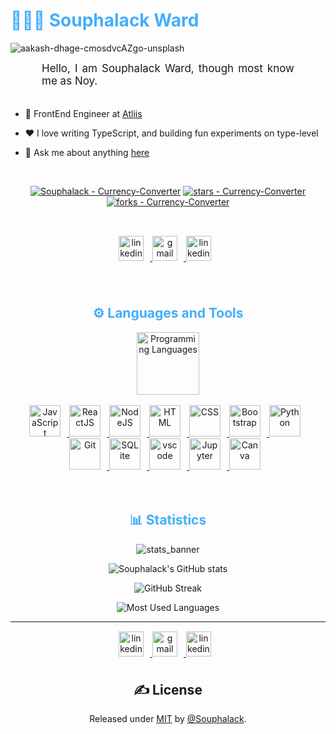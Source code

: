 <h1 style="color: #44AEFB;"> 💁🏻‍♀️ Souphalack Ward </h1>

![aakash-dhage-cmosdvcAZgo-unsplash](https://github.com/Souphalack/Souphalack/assets/100770535/5d2bb973-792d-4de6-a8de-02b2fc63b0cc)

<!-- ABOUT ME -->
<p align:"center" style="text-align: justify; margin: 0 50px; font-size: 17px;" >
   Hello, I am Souphalack Ward, though most know me as Noy.
<br>
<br>

- 💼 FrontEnd Engineer at [Atliis](https://atliis360.com/)

- ❤️ I love writing TypeScript, and building fun experiments on type-level

- 💬 Ask me about anything [here](https://github.com/Souphalack/Souphalack/issues)
  
<div align="center">
<br>
  
[![Souphalack - Currency-Converter](https://img.shields.io/static/v1?label=Souphalack&message=Currency-Converter&color=blue&logo=github)](https://github.com/Souphalack/Currency-Converter "Go to GitHub repo")
[![stars - Currency-Converter](https://img.shields.io/github/stars/Souphalack/Currency-Converter?style=social)](https://github.com/Souphalack/Currency-Converter)
[![forks - Currency-Converter](https://img.shields.io/github/forks/Souphalack/Currency-Converter?style=social)](https://github.com/Souphalack/Currency-Converter)

<br>  

<!-- CONTACT -->
<!-- Icons Resources -->
<!-- https://devicon.dev/ -->
<div class="footer" align="center" style="margin:15px;">
    <a href="https://www.linkedin.com/in/souphalack-ward" target="_blank">
    <img style="margin: 0 10px 10px 0;" src="https://cdn.jsdelivr.net/gh/devicons/devicon@v2.15.1/icons/linkedin/linkedin-original.svg" alt="linkedin" width="40px"/>
    </a>
    <a href="mailto:souphalack.w@gmail.com" target="_blank">
        <img style="margin:0 10px 10px 0;" src="https://user-images.githubusercontent.com/78341798/194531383-ddb2b774-5bb9-491c-b601-4a4a7d9792fb.svg" alt="gmail" width="40px"/>
    </a>
    <a href="https://scintillating-kulfi-173062.netlify.app/" target="_blank">
    <img style="margin: 0 10px 10px 0;" src="https://cdn.jsdelivr.net/gh/devicons/devicon/icons/webstorm/webstorm-original.svg" alt="linkedin" width="40px"/>
    </a>
</div>
</p>    
<br>

<!-- TOOLS -->
<!-- Languages and Tools -->

<h2 style="color: #44AEFB">⚙️ Languages and Tools</h2>
<div align="center" style="display:block;">
    <img width="100px" alt="Programming Languages" src="https://user-images.githubusercontent.com/78341798/194531121-47b0119a-ce00-439d-b586-125f86acb098.png"/> 
</div>
<br>   

<!-- Icons Resources -->
<!-- https://devicon.dev/ -->
<!-- https://cdn.jsdelivr.net/npm/simple-icons@v3/icons/ -->
<div align="center">
  <a href="https://developer.mozilla.org/en-US/docs/Web/JavaScript" target="_blank" rel="noreferrer">
      <img  alt="JavaScript" height="50px" style="padding-right:10px;" src="https://cdn.jsdelivr.net/gh/devicons/devicon/icons/javascript/javascript-plain.svg"/>
  </a>
  <a href="https://reactjs.org/" target="_blank" rel="noreferrer">
      <img  alt="ReactJS" height="50px" style="padding-right:10px;" src="https://cdn.jsdelivr.net/gh/devicons/devicon/icons/react/react-original.svg" />
  </a>
  <a href="https://nodejs.org/en/" target="_blank" rel="noreferrer">
      <img  alt="NodeJS" height="50px" style="padding-right:10px;" src="https://cdn.jsdelivr.net/gh/devicons/devicon/icons/nodejs/nodejs-original.svg"/>
  </a>
  <a href="https://developer.mozilla.org/en-US/docs/Web/HTML" target="_blank" rel="noreferrer">
      <img  alt="HTML" height="50px" style="padding-right:10px;" src="https://cdn.jsdelivr.net/gh/devicons/devicon/icons/html5/html5-original.svg"/>
  </a>
  <a href="https://developer.mozilla.org/en-US/docs/Web/CSS" target="_blank" rel="noreferrer">
      <img  alt="CSS" height="50px" style="padding-right:10px;" src="https://cdn.jsdelivr.net/gh/devicons/devicon/icons/css3/css3-original.svg"/>
  </a>
  <a href="https://getbootstrap.com/" target="_blank" rel="noreferrer">
      <img  alt="Bootstrap" height="50px" style="padding-right:10px;" src="https://cdn.jsdelivr.net/gh/devicons/devicon/icons/bootstrap/bootstrap-original.svg"/>
  </a>
  <a href="https://www.python.org/" target="_blank" rel="noreferrer">
      <img  alt="Python" height="50px" style="padding-right:10px;" src="https://cdn.jsdelivr.net/gh/devicons/devicon/icons/python/python-original.svg"/>
  </a>
  <a href="https://git-scm.com/" target="_blank" rel="noreferrer">
      <img  alt="Git" height="50px" style="padding-right:10px;" src="https://cdn.jsdelivr.net/gh/devicons/devicon/icons/git/git-original.svg"/>
  </a>
  <a href="https://www.sqlite.org/index.html" target="_blank" rel="noreferrer">
      <img  alt="SQLite" height="50px" style="padding-right:10px;" src="https://cdn.jsdelivr.net/gh/devicons/devicon/icons/sqlite/sqlite-original.svg"/>
  </a>
  <a href="https://code.visualstudio.com/" target="_blank" rel="noreferrer">
      <img  alt="vscode" height="50px" style="padding-right:10px;"src="https://cdn.jsdelivr.net/gh/devicons/devicon/icons/vscode/vscode-original.svg"/>
  </a>
  <a href="http://jupyter.org/" target="_blank" rel="noreferrer">
      <img  alt="Jupyter" height="50px" style="padding-right:10px;"src="https://cdn.jsdelivr.net/gh/devicons/devicon/icons/jupyter/jupyter-original-wordmark.svg"/>
  </a>
  <a href="https://www.canva.com/" target="_blank" rel="noreferrer">
      <img  alt="Canva" height="50px" style="padding-right:10px;" src="https://cdn.jsdelivr.net/gh/devicons/devicon/icons/canva/canva-original.svg"/> 
  </a>
</div>
<br>
<br>

<!-- STATS -->
<!-- Statistics -->

<h2 style="color: #44AEFB">📊 Statistics</h2>

![stats_banner](https://user-images.githubusercontent.com/78341798/194534778-d662496c-ae00-4e8d-ae9b-b90912054e7f.gif)

<!-- Begin Stats Cards -->
<!-- Resources:  -->
<!-- Github & Languages Stats: https://github.com/souphalack/github-readme-stats --> 
<!-- Streak Stats: https://github.com/denvercoder1/github-readme-streak-stats -->
<!-- Change the value after ?username= to your GitHub username. -->
<div class="stats" align="center">

![Souphalack's GitHub stats](https://github-readme-stats.vercel.app/api?username=Souphalack&show_icons=true&theme=radical)

![GitHub Streak](https://streak-stats.demolab.com?user=Souphalack&count_private=true&theme=algolia&border_radius=20)

<!-- ![Most Used Languages](https://github-readme-stats.vercel.app/api/top-langs/?username=KhaledBadranDev&show_icons=true&theme=algolia&border_radius=20) -->
    
<!-- compact programming languages layout -->
![Most Used Languages](https://github-readme-stats.vercel.app/api/top-langs/?username=Souphalack&layout=compact&show_icons=true&theme=algolia&border_radius=20)

</div>
<!--  End Stats Cards -->

---
<!-- CONTACT -->
<!-- Icons Resources -->
<!-- https://devicon.dev/ -->
<div class="footer" align="center" style="margin:15px;">
    <a href="https://www.linkedin.com/in/souphalack-ward" target="_blank">
    <img style="margin: 0 10px 10px 0;" src="https://cdn.jsdelivr.net/gh/devicons/devicon@v2.15.1/icons/linkedin/linkedin-original.svg" alt="linkedin" width="40px"/>
    </a>
    <a href="mailto:souphalack.w@gmail.com" target="_blank">
        <img style="margin:0 10px 10px 0;" src="https://user-images.githubusercontent.com/78341798/194531383-ddb2b774-5bb9-491c-b601-4a4a7d9792fb.svg" alt="gmail" width="40px"/>
    </a>
    <a href="https://scintillating-kulfi-173062.netlify.app/" target="_blank">
    <img style="margin: 0 10px 10px 0;" src="https://cdn.jsdelivr.net/gh/devicons/devicon/icons/webstorm/webstorm-original.svg" alt="linkedin" width="40px"/>
    </a>
</div>
</p>    

## ✍️ License

Released under [MIT](/LICENSE) by [@Souphalack](https://github.com/Souphalack).
<!-- End Footer -->

<!-- 
🔗 References 🔗
- Portfolio:
https://github.com/KhaledBadranDev

- Badges Generator:
https://github.com/MichaelCurrin/badge-generator

-->




